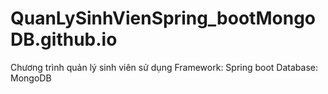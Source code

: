# QuanLySinhVienSpring_bootMongoDB.github.io
Chương trình quản lý sinh viên sử dụng 
Framework: Spring boot
Database: MongoDB
